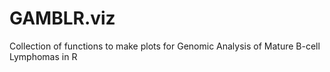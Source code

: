 # GAMBLR.viz
Collection of functions to make plots for Genomic Analysis of Mature B-cell Lymphomas in R
